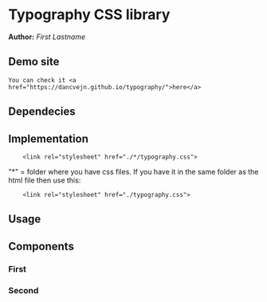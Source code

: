 # Typography CSS library
**Author:** *First Lastname*
## Demo site
    You can check it <a href="https://dancvejn.github.io/typography/">here</a>
## Dependecies

## Implementation
```
    <link rel="stylesheet" href="./*/typography.css">
```
"*" = folder where you have css files.
If you have it in the same folder as the html file then use this: 
```
    <link rel="stylesheet" href="./typography.css"> 
```
## Usage

## Components
### First
### Second
